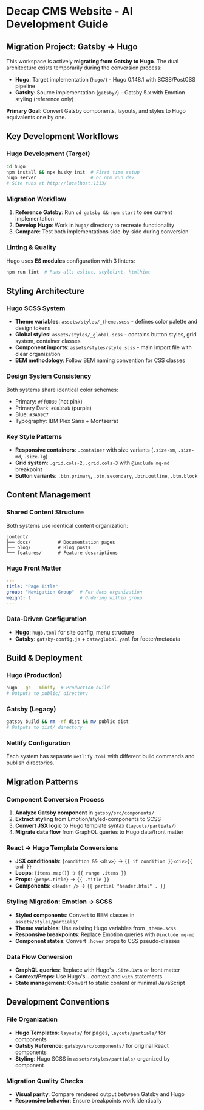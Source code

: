 # Decap CMS Website - AI Development Guide

## Migration Project: Gatsby → Hugo

This workspace is actively **migrating from Gatsby to Hugo**. The dual architecture exists temporarily during the conversion process:

- **Hugo**: Target implementation (`hugo/`) - Hugo 0.148.1 with SCSS/PostCSS pipeline
- **Gatsby**: Source implementation (`gatsby/`) - Gatsby 5.x with Emotion styling (reference only)

**Primary Goal**: Convert Gatsby components, layouts, and styles to Hugo equivalents one by one.

## Key Development Workflows

### Hugo Development (Target)
```bash
cd hugo
npm install && npx husky init  # First time setup
hugo server                    # or npm run dev
# Site runs at http://localhost:1313/
```

### Migration Workflow
1. **Reference Gatsby**: Run `cd gatsby && npm start` to see current implementation
2. **Develop Hugo**: Work in `hugo/` directory to recreate functionality
3. **Compare**: Test both implementations side-by-side during conversion

### Linting & Quality
Hugo uses **ES modules** configuration with 3 linters:
```bash
npm run lint  # Runs all: eslint, stylelint, htmlhint
```

## Styling Architecture

### Hugo SCSS System
- **Theme variables**: `assets/styles/_theme.scss` - defines color palette and design tokens
- **Global styles**: `assets/styles/_global.scss` - contains button styles, grid system, container classes
- **Component imports**: `assets/styles/style.scss` - main import file with clear organization
- **BEM methodology**: Follow BEM naming convention for CSS classes

### Design System Consistency
Both systems share identical color schemes:
- Primary: `#ff0080` (hot pink)
- Primary Dark: `#683bab` (purple)
- Blue: `#3A69C7`
- Typography: IBM Plex Sans + Montserrat

### Key Style Patterns
- **Responsive containers**: `.container` with size variants (`.size-sm`, `.size-md`, `.size-lg`)
- **Grid system**: `.grid.cols-2`, `.grid.cols-3` with `@include mq-md` breakpoint
- **Button variants**: `.btn.primary`, `.btn.secondary`, `.btn.outline`, `.btn.block`

## Content Management

### Shared Content Structure
Both systems use identical content organization:
```
content/
├── docs/          # Documentation pages
├── blog/          # Blog posts  
└── features/      # Feature descriptions
```

### Hugo Front Matter
```yaml
---
title: "Page Title"
group: "Navigation Group"  # For docs organization
weight: 1                  # Ordering within group
---
```

### Data-Driven Configuration
- **Hugo**: `hugo.toml` for site config, menu structure
- **Gatsby**: `gatsby-config.js` + `data/global.yaml` for footer/metadata

## Build & Deployment

### Hugo (Production)
```bash
hugo --gc --minify  # Production build
# Outputs to public/ directory
```

### Gatsby (Legacy)
```bash
gatsby build && rm -rf dist && mv public dist
# Outputs to dist/ directory
```

### Netlify Configuration
Each system has separate `netlify.toml` with different build commands and publish directories.

## Migration Patterns

### Component Conversion Process
1. **Analyze Gatsby component** in `gatsby/src/components/`
2. **Extract styling** from Emotion/styled-components to SCSS
3. **Convert JSX logic** to Hugo template syntax (`layouts/partials/`)
4. **Migrate data flow** from GraphQL queries to Hugo data/front matter

### React → Hugo Template Conversions
- **JSX conditionals**: `{condition && <div>}` → `{{ if condition }}<div>{{ end }}`
- **Loops**: `{items.map()}` → `{{ range .items }}`
- **Props**: `{props.title}` → `{{ .title }}`
- **Components**: `<Header />` → `{{ partial "header.html" . }}`

### Styling Migration: Emotion → SCSS
- **Styled components**: Convert to BEM classes in `assets/styles/partials/`
- **Theme variables**: Use existing Hugo variables from `_theme.scss`
- **Responsive breakpoints**: Replace Emotion queries with `@include mq-md`
- **Component states**: Convert `:hover` props to CSS pseudo-classes

### Data Flow Conversion
- **GraphQL queries**: Replace with Hugo's `.Site.Data` or front matter
- **Context/Props**: Use Hugo's `.` context and `with` statements
- **State management**: Convert to static content or minimal JavaScript

## Development Conventions

### File Organization
- **Hugo Templates**: `layouts/` for pages, `layouts/partials/` for components
- **Gatsby Reference**: `gatsby/src/components/` for original React components
- **Styling**: Hugo SCSS in `assets/styles/partials/` organized by component

### Migration Quality Checks
- **Visual parity**: Compare rendered output between Gatsby and Hugo
- **Responsive behavior**: Ensure breakpoints work identically
